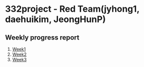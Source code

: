 # 332project - Red Team(jyhong1, daehuikim, JeongHunP)

## Weekly progress report

1. [Week1](./Weekly%20Progress%20report/Week1.md)
2. [Week2](./Weekly%20Progress%20report/Week2.md)
3. [Week3](./Weekly%20Progress%20report/Week3.md)